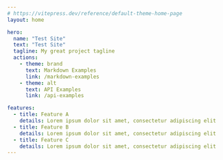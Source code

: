 ```yaml
---
# https://vitepress.dev/reference/default-theme-home-page
layout: home

hero:
  name: "Test Site"
  text: "Test Site"
  tagline: My great project tagline
  actions:
    - theme: brand
      text: Markdown Examples
      link: /markdown-examples
    - theme: alt
      text: API Examples
      link: /api-examples

features:
  - title: Feature A
    details: Lorem ipsum dolor sit amet, consectetur adipiscing elit
  - title: Feature B
    details: Lorem ipsum dolor sit amet, consectetur adipiscing elit
  - title: Feature C
    details: Lorem ipsum dolor sit amet, consectetur adipiscing elit
---
```




<script setup>
  // 拡張要素
  // .vue ファイルをインポートすることが出来る
</script>

<div class="home">
<!-- 読み込んだ vue コンポーネントを突っ込むことが出来る -->
</div>